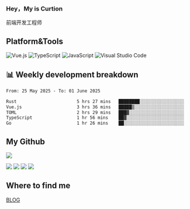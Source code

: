### Hey，My is Curtion
前端开发工程师
## Platform&Tools

![Vue.js](https://img.shields.io/badge/-Vue.js-4FC08D?style=flat-square&logo=Vue.js&logoColor=white)
![TypeScript](https://img.shields.io/badge/-TypeScript-007ACC?style=flat-square&logo=typescript&logoColor=white)
![JavaScript](https://img.shields.io/badge/-JavaScript-F7DF1E?style=flat-square&logo=javascript&logoColor=black)
![Visual Studio Code](https://img.shields.io/badge/-VSCode-007ACC?style=flat-square&logo=Visual-Studio-Code&logoColor=white)

## 📊 Weekly development breakdown

<!--START_SECTION:waka-->

```txt
From: 25 May 2025 - To: 01 June 2025

Rust                       5 hrs 27 mins   ████████░░░░░░░░░░░░░░░░░   31.75 %
Vue.js                     3 hrs 36 mins   █████▒░░░░░░░░░░░░░░░░░░░   20.99 %
TOML                       2 hrs 29 mins   ███▓░░░░░░░░░░░░░░░░░░░░░   14.51 %
TypeScript                 1 hr 56 mins    ██▓░░░░░░░░░░░░░░░░░░░░░░   11.33 %
Go                         1 hr 26 mins    ██░░░░░░░░░░░░░░░░░░░░░░░   08.41 %
```

<!--END_SECTION:waka-->

## My Github

![](http://github-profile-summary-cards.vercel.app/api/cards/profile-details?username=curtion&theme=nord_bright)

![](http://github-profile-summary-cards.vercel.app/api/cards/stats?username=curtion&theme=nord_bright)
![](http://github-profile-summary-cards.vercel.app/api/cards/productive-time?username=curtion&theme=nord_bright&utcOffset=8)
![](http://github-profile-summary-cards.vercel.app/api/cards/repos-per-language?username=curtion&theme=nord_bright)
![](http://github-profile-summary-cards.vercel.app/api/cards/most-commit-language?username=curtion&theme=nord_bright)

## Where to find me

[BLOG](https://blog.3gxk.net)
